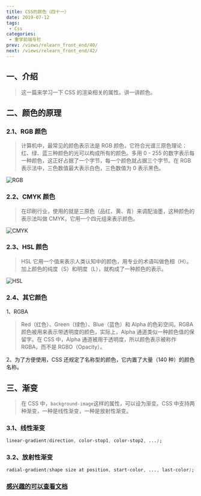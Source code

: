 ```yaml
---
title: CSS的颜色（四十一）
date: 2019-07-12
tags:
 - Css
categories:
 - 重学前端专栏
prev: /views/relearn_front_end/40/
next: /views/relearn_front_end/42/
---
```


## 一、介绍

> 这一篇来学习一下 CSS 的渲染相关的属性。讲一讲颜色。

## 二、颜色的原理

### 2.1、RGB 颜色

> 计算机中，最常见的颜色表示法是 RGB 颜色，它符合光谱三原色理论：红、绿、蓝三种颜色的光可以构成所有的颜色。多用 0 - 255 的数字表示每一种颜色，这正好占据了一个字节，每一个颜色就占据三个字节。在 RGB 表示法中，三色数值最大表示白色，三色数值为 0 表示黑色。

![RGB](https://static001.geekbang.org/resource/image/7f/a1/7f5bf39cbe44e36758683a674f9fcfa1.png)

### 2.2、CMYK 颜色

> 在印刷行业，使用的就是三原色（品红、黄、青）来调配油墨，这种颜色的表示法叫做 CMYK，它用一个四元组来表示颜色。

![CMYK](https://static001.geekbang.org/resource/image/15/1b/15fefe9f80ec8e1f7bd9ecd223feb61b.png)

### 2.3、HSL 颜色

> HSL 它用一个值来表示人类认知中的颜色，用专业的术语叫做色相（H）。加上颜色的纯度（S）和明度（L），就构成了一种颜色的表示。

![HSL](https://static001.geekbang.org/resource/image/a3/ce/a3016a6ff178870d6dba23f807b0dfce.png)

### 2.4、其它颜色

1、RGBA

> Red（红色）、Green（绿色）、Blue（蓝色）和 Alpha 的色彩空间。RGBA 颜色被用来表示带透明度的颜色，实际上，Alpha 通道类似一种颜色值的保留字。在 CSS 中，Alpha 通道被用于透明度，所以颜色表示被称作 RGBA，而不是 RGBO（Opacity）。

2、为了方便使用，CSS 还规定了名称型的颜色，它内置了大量（140 种）的颜色名称。

## 三、渐变

> 在 CSS 中，`background-image`这样的属性，可以设为渐变。CSS 中支持两种渐变，一种是线性渐变，一种是放射性渐变。

### 3.1、线性渐变

```css
linear-gradient(direction, color-stop1, color-stop2, ...);
```

### 3.2、放射性渐变

```css
radial-gradient(shape size at position, start-color, ..., last-color);
```

### [感兴趣的可以查看文档](https://www.runoob.com/css3/css3-gradients.html)
